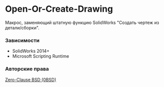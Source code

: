 ﻿# Open-Or-Create-Drawing
Макрос, заменяющий штатную функцию SolidWorks "Создать чертеж из детали/сборки".

### Зависимости
- SolidWorks 2014+
- Microsoft Scripting Runtime

### Авторские права
[Zero-Clause BSD (0BSD)](https://opensource.org/licenses/0BSD)

